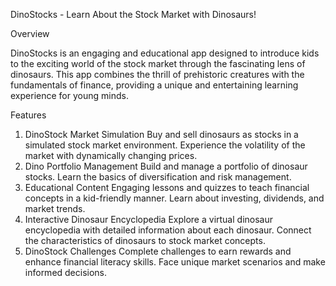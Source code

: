 DinoStocks - Learn About the Stock Market with Dinosaurs!

Overview

DinoStocks is an engaging and educational app designed to introduce kids to the exciting world of the stock market through the fascinating lens of dinosaurs. This app combines the thrill of prehistoric creatures with the fundamentals of finance, providing a unique and entertaining learning experience for young minds.

Features
1. DinoStock Market Simulation
Buy and sell dinosaurs as stocks in a simulated stock market environment.
Experience the volatility of the market with dynamically changing prices.
2. Dino Portfolio Management
Build and manage a portfolio of dinosaur stocks.
Learn the basics of diversification and risk management.
3. Educational Content
Engaging lessons and quizzes to teach financial concepts in a kid-friendly manner.
Learn about investing, dividends, and market trends.
4. Interactive Dinosaur Encyclopedia
Explore a virtual dinosaur encyclopedia with detailed information about each dinosaur.
Connect the characteristics of dinosaurs to stock market concepts.
5. DinoStock Challenges
Complete challenges to earn rewards and enhance financial literacy skills.
Face unique market scenarios and make informed decisions.
